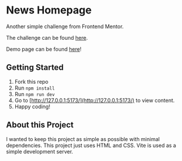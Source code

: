 # News Homepage

Another simple challenge from Frontend Mentor.

The challenge can be found [here](https://www.frontendmentor.io/challenges/news-homepage-H6SWTa1MFl).

Demo page can be found [here](https://davinaleong.github.io/fem-news-homepage/)!

## Getting Started

1. Fork this repo
2. Run `npm install`
3. Run `npm run dev`
4. Go to [http://127.0.0.1:5173/](http://127.0.0.1:5173/) to view content.
5. Happy coding!

## About this Project

I wanted to keep this project as simple as possible with minimal dependencies. This project just uses HTML and CSS. Vite is used as a simple development server.
